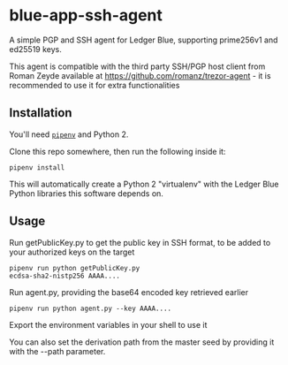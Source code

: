 # blue-app-ssh-agent

A simple PGP and SSH agent for Ledger Blue, supporting prime256v1 and ed25519 keys.

This agent is compatible with the third party SSH/PGP host client from Roman Zeyde available at https://github.com/romanz/trezor-agent - it is recommended to use it for extra functionalities

## Installation

You'll need [`pipenv`](https://docs.pipenv.org) and Python 2.

Clone this repo somewhere, then run the following inside it:

    pipenv install

This will automatically create a Python 2 "virtualenv" with the Ledger Blue Python libraries this software depends on.

## Usage

Run getPublicKey.py to get the public key in SSH format, to be added to your authorized keys on the target

```
pipenv run python getPublicKey.py
ecdsa-sha2-nistp256 AAAA....
```

Run agent.py, providing the base64 encoded key retrieved earlier 

```
pipenv run python agent.py --key AAAA....
```

Export the environment variables in your shell to use it

You can also set the derivation path from the master seed by providing it with the --path parameter.

